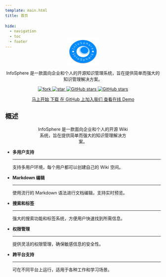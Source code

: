 ```yaml
---
template: main.html
title: 首页

hide:
  - navigation
  - toc
  - footer
---
```


<style xmlns="http://www.w3.org/1999/html">
.md-typeset h1 {
  text-align: center;
  color: transparent;
}
.md-typeset h2 {
  text-align: center;
  font-weight: 1000;
  font-size: 50px;
  margin-top: 60px;
  margin-bottom: 0;
}
</style>

<div style="text-align: center;">
    <img width="100" height="85" style="margin-top: -50px;" src="/assets/images/logo.png" />
    <p/>InfoSphere 是一款面向企业和个人的开源知识管理系统，旨在提供简单而强大的知识管理解决方案。
    <p/>
    <a target="_blank" href="https://gitee.com/devlive-community/incubator-infosphere/members">
        <img src='https://gitee.com/devlive-community/incubator-infosphere/badge/fork.svg?theme=white' alt='fork'/>
    </a>
    <a target="_blank" href="https://gitee.com/devlive-community/incubator-infosphere/stargazers">
        <img src='https://gitee.com/devlive-community/incubator-infosphere/badge/star.svg?theme=white' alt='star'/>
    </a>
    <a target="_blank" href="https://github.com/devlive-community/incubator-infosphere/fork">
        <img alt="GitHub stars" src="https://img.shields.io/github/forks/devlive-community/incubator-infosphere?logo=github">
    </a>
    <a target="_blank" href="https://github.com/devlive-community/incubator-infosphere/stargazers">
        <img alt="GitHub stars" src="https://img.shields.io/github/stars/devlive-community/incubator-infosphere?logo=github">
    </a>
    <p/> 
    <p/>
    <a href="/reference/getStarted/install.html" title="马上开始" class="md-button">
        马上开始
    </a>
    <a href="/download.html" title="下载" class="md-button">
      下载
    </a>
    <a href="https://github.com/devlive-community/incubator-infosphere" target="_blank" title="在 GitHub 上加入我们" class="md-button md-button--primary">
      在 GitHub 上加入我们
    </a>
    <a href="http://try.infosphere.edurt.io/" target="_blank" title="查看在线 Demo" class="md-button md-button--primary">
      查看在线 Demo
    </a>
    <p/><p/><p/><p/>
</div>

## 概述

<div style="max-width: 60%; text-align: center;margin: 0 auto;">
<p style="text-align: center;">InfoSphere 是一款面向企业和个人的开源 Wiki 系统，旨在提供简单而强大的知识管理解决方案。</p>
</div>

<div style="max-width: 800px; margin: 0 auto" class="grid cards" markdown>

- __多用户支持__

    ---

    支持多用户环境，每个用户都可以创建自己的 Wiki 空间。

- __Markdown 编辑__

    ---

    使用流行的 Markdown 语法进行文档编辑，支持实时预览。

- __搜索和标签__

    ---

    强大的搜索功能和标签系统，方便用户快速找到所需信息。


- __权限管理__

    ---

    提供灵活的权限管理，确保敏感信息的安全性。


- __跨平台支持__

    ---

    可在不同平台上运行，适用于各种工作和学习场景。

</div>
